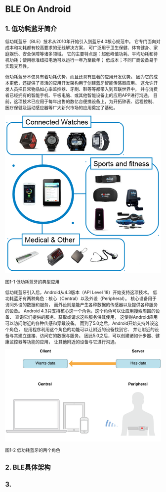 
# BLE On Android

## 1. 低功耗蓝牙简介

低功耗蓝牙（BLE）技术从2010年开始引入到蓝牙4.0核心规范中。
它专门面向对成本和功耗都有较高要求的无线解决方案，
可广泛用于卫生保健、体育健身、家庭娱乐、安全保障等诸多领域。
它的主要特点是：超低峰值功耗、平均功耗和待机功耗；使用标准纽扣电池可以运行一年乃至数年；
低成本；不同厂商设备易于实现交互性。

低功耗蓝牙不仅具有着功耗优势，而且还具有显著的应用开发优势。
因为它的成本更低，还提供了灵活的应用开发架构用于创建蓝牙智能传感器应用。
这允许开发人员把日常物品如心率监控器、牙刷、鞋等等都带入到互联世界中，
并与消费者已经拥有的智能手机、平板电脑、或其他智能设备上的应用APP进行沟通。
目前，这项技术已应用于每年出售的数亿台便携设备上，为开拓钟表、远程控制、
医疗保健及运动感应器等广大新兴市场的应用奠定了基础。

![BLE Applications](./assets/ble_applications.png)

图1-1 低功耗蓝牙的典型应用

低功耗蓝牙引入后，Android从4.3版本（API Level 18）开始支持这项技术。
低功耗蓝牙有两种角色：核心（Central）以及外设（Peripheral）。
核心设备用于访问外设的数据和服务，
而外设则是能产生各种数据的传感器以及提供各种服务的设备。
Android 4.3只支持核心这一个角色，这个角色可以让应用搜索周围的设备、
查询它们提供的服务、获取或请求这些服务供其使用，
这使得Android应用可以访问附近的各种传感和穿戴设备。
而到了5.0之后，Android开始支持外设这个角色，
应用程序利用这个角色的功能可以让附近的设备找到它、
并让附近的设备与其建立连接、访问它的数据与服务。
因此5.0之后，可以创建诸如计步器、健康监控器等功能的应用，
让其他附近的设备与它进行沟通。

![BLE Role](./assets/central_peripheral.png)

图1-2 低功耗蓝牙的两个角色

## 2. BLE具体架构
## 3. 
